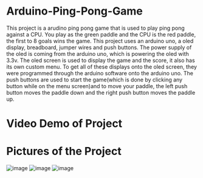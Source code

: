 # Arduino-Ping-Pong-Game
This project is a arudino ping pong game that is used to play ping pong against a CPU. You play as the green paddle and the CPU is the red paddle, the first to 8 goals wins the game. This project uses an arduino uno, a oled display, breadboard, jumper wires and push buttons. The power supply of the oled is coming from the arduino uno, which is powering the oled with 3.3v. The oled screen is used to display the game and the score, it also has its own custom menu. To get all of these displays onto the oled screen, they were programmed through the arduino software onto the arduino uno. The push buttons are used to start the game(which is done by clicking any button while on the menu screen)and to move your paddle, the left push button moves the paddle down and the right push button moves the paddle up.    
# Video Demo of Project
# Pictures of the Project
![image](https://user-images.githubusercontent.com/77080022/194683863-98b55b09-06a2-4141-9818-750b5f2ce8ab.png)
![image](https://user-images.githubusercontent.com/77080022/194683934-3a32357d-4c88-4b5e-9ec1-6568faf44bf3.png)
![image](https://user-images.githubusercontent.com/77080022/194683979-3c55e68f-15db-4309-b14c-4cfcd9c570ff.png)
